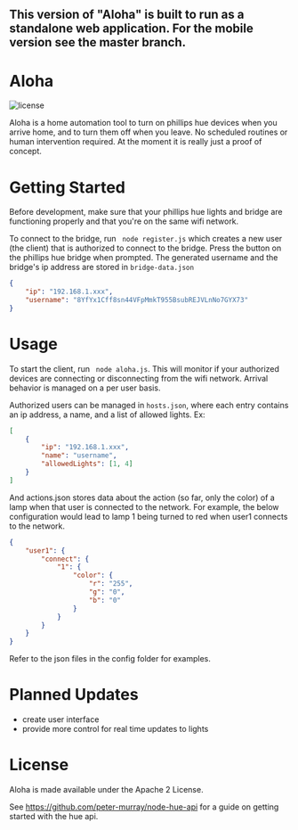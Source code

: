## This version of "Aloha" is built to run as a standalone web application. For the mobile version see the master branch.

# Aloha
![license](https://img.shields.io/hexpm/l/plug.svg)

Aloha is a home automation tool to turn on phillips hue devices when you arrive home, and to turn them off when you leave. No scheduled routines or human intervention required. At the moment it is really just a proof of concept. 

# Getting Started
Before development, make sure that your phillips hue lights and bridge are functioning properly and that you're on the same wifi network.

To connect to the bridge, run ` node register.js` which creates a new user (the client) that is authorized to connect to the bridge. Press the button on the phillips hue bridge when prompted. 
The generated username and the bridge's ip address are stored in `bridge-data.json`
```json
{
    "ip": "192.168.1.xxx",
    "username": "8YfYx1Cff8sn44VFpMmkT955BsubREJVLnNo7GYX73"
}
```
# Usage
To start the client, run ``` node aloha.js```. This will monitor if your authorized devices are connecting or disconnecting from the wifi network. Arrival behavior is managed on a per user basis. 

Authorized users can be managed in `hosts.json`, where each entry contains an ip address, a name, and a list of allowed lights.
Ex: 
```json
[
    {
        "ip": "192.168.1.xxx",
        "name": "username",
        "allowedLights": [1, 4]
    }
]

```
And actions.json stores data about the action (so far, only the color) of a lamp when that user is connected to the network.
For example, the below configuration would lead to lamp 1 being turned to red when user1 connects to the network.
```json
{
    "user1": {
        "connect": {
            "1": {
                "color": {
                    "r": "255",
                    "g": "0",
                    "b": "0"
                }
            }
        }
    }
}
```
Refer to the json files in the config folder for examples.
# Planned Updates
- create user interface
- provide more control for real time updates to lights

# License
Aloha  is made available under the Apache 2 License.

See https://github.com/peter-murray/node-hue-api for a guide on getting started with the hue api.

